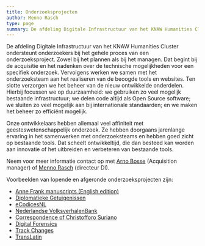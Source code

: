 ```yaml
---
title: Onderzoeksprojecten
author: Menno Rasch
type: page
summary: De afdeling Digitale Infrastructuur van het KNAW Humanities Cluster ondersteunt onderzoekers bij het gehele proces van een onderzoeksproject. 
---
```

De afdeling Digitale Infrastructuur van het KNAW Humanities Cluster ondersteunt onderzoekers bij het gehele proces van een onderzoeksproject. Zowel bij het plannen als bij het managen. Dat begint bij de acquisitie en het nadenken over de technische mogelijkheden voor een specifiek onderzoek. Vervolgens werken we samen met het onderzoeksteam aan het realiseren van de beoogde tools en websites. Ten slotte verzorgen we het beheer van de nieuw ontwikkelde onderdelen. Hierbij focussen we op duurzaamheid: we gebruiken zo veel mogelijk bestaande infrastructuur; we delen code altijd als Open Source software; we sluiten zo veel mogelijk aan bij internationale standaarden; en we maken het beheer zo efficiënt mogelijk.

Onze ontwikkelaars hebben allemaal veel affiniteit met geesteswetenschappelijk onderzoek. Ze hebben doorgaans jarenlange ervaring in het samenwerken met onderzoeksteams en hebben goed zicht op bestaande tools. Dat scheelt ontwikkeltijd, die dan besteed kan worden aan innovatie of het uitbreiden en verbeteren van bestaande tools.

Neem voor meer informatie contact op met [Arno Bosse](mailto:arno.bosse@di.huc.knaw.nl) (Acquisition manager) of [Menno Rasch](mailto:menno.rasch@di.huc.knaw.nl) (directeur DI).

Voorbeelden van lopende en afgeronde onderzoeksprojecten zijn:

- [Anne Frank manuscripts (English edition)](https://www.annefrank.org/en/about-us/news-and-press/news/2021/9/28/digitised-manuscripts-available-entirely/)
- [Diplomatieke Getuigenissen](https://www.huygens.knaw.nl/en/projecten/diplomatic-witnesses/)
- [eCodicesNL](https://www.huygens.knaw.nl/en/projecten/ecodicesnl-2/)
- [Nederlandse VolksverhalenBank](https://www.verhalenbank.nl)
- [Correspondence of Christofforo Suriano](https://www.huygens.knaw.nl/en/projecten/correspondence-of-christofforo-suriano/)
- [Digital Forensics](https://www.huygens.knaw.nl/en/projecten/digital-forensics-for-historical-documents-2/)
- [Track Changes](https://www.huygens.knaw.nl/en/projecten/track-changes-2/)
- [TransLatin](https://translatin.nl)
